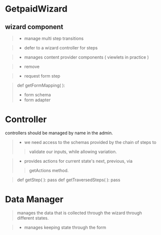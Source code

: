 # GetpaidWizard #

## wizard component ##

> - manage multi step transitions

> - defer to a wizard controller for steps

> - manages content provider components ( viewlets in practice )

> - remove

> - request form step

> def getFormMapping( ):
> - form schema
> - form adapter

# Controller #

controllers should be managed by name in the admin.

> -  we need access to the schemas provided by the chain of steps to
> > validate our inputs, while allowing variation.


> - provides actions for current state's next, previous, via
> > getActions method.


> def getStep( ): pass
> def getTraversedSteps( ): pass


# Data Manager #

> manages the data that is collected through the wizard through
> different states.

> - manages keeping state through the form

